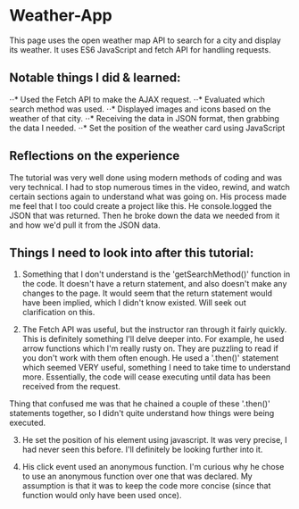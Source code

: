 # Weather-App
This page uses the open weather map API to search for a city and display its weather. It uses ES6 JavaScript and fetch API for handling requests.

## Notable things I did & learned: 
⋅⋅* Used the Fetch API to make the AJAX request.
⋅⋅* Evaluated which search method was used.
⋅⋅* Displayed images and icons based on the weather of that city. 
⋅⋅* Receiving the data in JSON format, then grabbing the data I needed. 
⋅⋅* Set the position of the weather card using JavaScript

## Reflections on the experience
The tutorial was very well done using modern methods of coding and was very technical. I had to stop numerous times in the video, rewind, and watch certain sections again to understand what was going on. His process made me feel that I too could create a project like this. He console.logged the JSON that was returned. Then he broke down the data we needed from it and how we'd pull it from the JSON data. 

## Things I need to look into after this tutorial:
1. Something that I don't understand is the 'getSearchMethod()' function in the code. It doesn't have a return statement, and also doesn't make any changes to the page. It would seem that the return statement would have been implied, which I didn't know existed. Will seek out clarification on this. 

2. The Fetch API was useful, but the instructor ran through it fairly quickly. This is definitely something I'll delve deeper into. For example, he used arrow functions which I'm really rusty on. They are puzzling to read if you don't work with them often enough. He used a '.then()' statement which seemed VERY useful, something I need to take time to understand more. Essentially, the code will cease executing until data has been received from the request. 

Thing that confused me was that he chained a couple of these '.then()' statements together, so I didn't quite understand how things were being executed. 

3. He set the position of his element using javascript. It was very precise, I had never seen this before. I'll definitely be looking further into it. 

4. His click event used an anonymous function. I'm curious why he chose to use an anonymous function over one that was declared. My assumption is that it was to keep the code more concise (since that function would only have been used once). 
